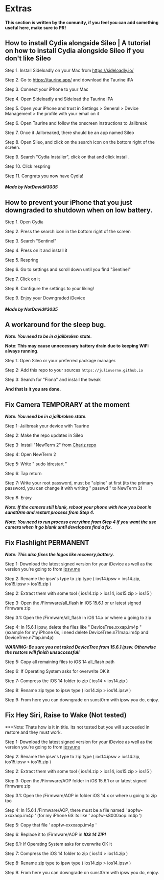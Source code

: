 # Extras
#### This section is written by the comunity, if you feel you can add something useful here, make sure to PR!

## How to install Cydia alongside Sileo | A tutorial on how to install Cydia alongside Sileo if you don't like Sileo

Step 1. Install Sideloadly on your Mac from https://sideloadly.io/

Step 2. Go to https://taurine.app/ and download the Taurine iPA

Step 3. Connect your iPhone to your Mac

Step 4. Open Sideloadly and Sideload the Taurine iPA

Step 5. Open your iPhone and trust in Settings > General > Device Management > the profile with your email on it

Step 6. Open Taurine and follow the onscreen instructions to Jailbreak

Step 7. Once it Jailbreaked, there should be an app named Sileo

Step 8. Open Sileo, and click on the search icon on the bottom right of the screen.

Step 9. Search "Cydia Installer", click on that and click install.

Step 10. Click respring

Step 11. Congrats you now have Cydia!

##### Made by NotDavid#3035

## How to prevent your iPhone that you just downgraded to shutdown when on low battery.

Step 1. Open Cydia

Step 2. Press the search icon in the bottom right of the screen

Step 3. Search "Sentinel"

Step 4. Press on it and install it

Step 5. Respring

Step 6. Go to settings and scroll down until you find "Sentinel"

Step 7. Click on it

Step 8. Configure the settings to your liking!

Step 9. Enjoy your Downgraded iDevice

##### Made by NotDavid#3035

## A workaround for the sleep bug. ##

***Note: You need to be in a jailbroken state.***

**Note: This may cause unnecessary battery drain due to keeping WiFi always running.**

Step 1: Open Sileo or your preferred package manager.

Step 2: Add this repo to your sources `https://julioverne.github.io`

Step 3: Search for "Fiona" and install the tweak

**And that is it you are done.**

## Fix Camera TEMPORARY at the moment ##
***Note: You need be in a jailbroken state.***

Step 1: Jailbreak your device with Taurine

Step 2: Make the repo updates in Sileo

Step 3: Install "NewTerm 2" from [Chariz repo](https://repo.chariz.com/)

Step 4: Open NewTerm 2

Step 5: Write " sudo ldrestart " 

Step 6: Tap return

Step 7: Write your root password, must be "alpine" at first (its the primary password, you can change it with writing " passwd " to NewTerm 2)

Step 8: Enjoy

***Note: If the camera still blank, reboot your phone with how you boot in sunst0rm and restart process from Step 4.***

***Note: You need to run process everytime from Step 4 if you want the use camera when it go blank until developers find a fix.***

## Fix Flashlight PERMANENT ##

***Note: This also fixes the logos like recovery,battery.***

Step 1: Download the latest signed version for your iDevice as well as the version you're going to from [ipsw.me](https://ipsw.me/)

Step 2: Rename the ipsw's type to zip type ( ios14.ipsw > ios14.zip, ios15.ipsw > ios15.zip )

Step 2: Extract them with some tool ( ios14.zip > ios14, ios15.zip > ios15 )

Step 3: Open the /Firmware/all_flash in iOS 15.6.1 or ur latest signed firmware zip

Step 3.1: Open the /Firmware/all_flash in iOS 14.x or where u going to zip

Step 4: In 15.6.1 ipsw, delete the files like " DeviceTree.xxxap.im4p " (example for my iPhone 6s, i need delete DeviceTree.n71map.im4p and DeviceTree.n71ap.im4p)


***WARNING: Be sure you not taked DeviceTree from 15.6.1 ipsw. Otherwise the restore will finish unsuccessful!***


Step 5: Copy all remaining files to iOS 14 all_flash path

Step 6: If Operating System asks for overwrite OK it

Step 7: Compress the iOS 14 folder to zip ( ios14 > ios14.zip )

Step 8: Rename zip type to ipsw type ( ios14.zip > ios14.ipsw )

Step 9: From here you can downgrade on sunst0rm with ipsw you do, enjoy.

## Fix Hey Siri, Raise to Wake (Not tested) ##

***Note: Thats how is it in title. Its not tested but you will succeeded in restore and they must work.

Step 1: Download the latest signed version for your iDevice as well as the version you're going to from [ipsw.me](https://ipsw.me/)

Step 2: Rename the ipsw's type to zip type ( ios14.ipsw > ios14.zip, ios15.ipsw > ios15.zip )

Step 2: Extract them with some tool ( ios14.zip > ios14, ios15.zip > ios15 )

Step 3: Open the /Firmware/AOP folder in iOS 15.6.1 or ur latest signed firmware zip

Step 3.1: Open the /Firmware/AOP in folder iOS 14.x or where u going to zip too

Step 4: In 15.6.1 /Firmware/AOP, there must be a file named ' aopfw-xxxxaop.im4p ' (for my iPhone 6S its like ' aopfw-s8000aop.im4p ')

Step 5: Copy that file ' aopfw-xxxxaop.im4p '

Step 6: Replace it to /Firmware/AOP in ***IOS 14 ZIP!***

Step 6.1: If Operating System asks for overwrite OK it

Step 7: Compress the iOS 14 folder to zip ( ios14 > ios14.zip )

Step 8: Rename zip type to ipsw type ( ios14.zip > ios14.ipsw )

Step 9: From here you can downgrade on sunst0rm with ipsw you do, enjoy.







